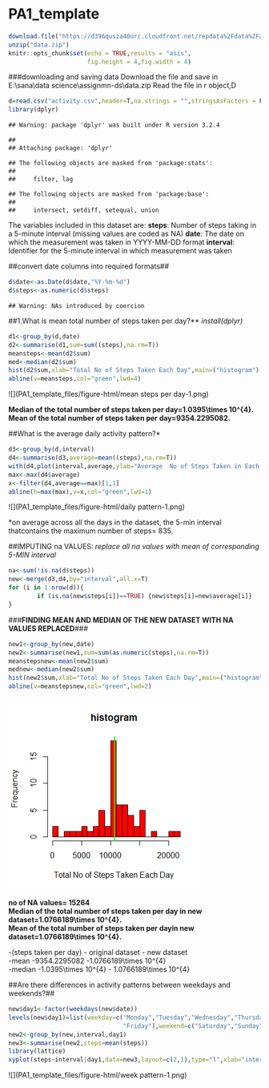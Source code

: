 # PA1_template


```r
download.file("https://d396qusza40orc.cloudfront.net/repdata%2Fdata%2Factivity.zip",destfile = "data.zip",mode="wb")
unzip("data.zip")
knitr::opts_chunk$set(echo = TRUE,results = "asis",
                      fig.height = 4,fig.width = 4)
```
###downloading and saving data
Download the file and save in E:\sana\data science\assignmn-ds\data.zip
Read the file in r object,D


```r
d=read.csv("activity.csv",header=T,na.strings = "",stringsAsFactors = F)
library(dplyr)
```

```
## Warning: package 'dplyr' was built under R version 3.2.4
```

```
## 
## Attaching package: 'dplyr'
```

```
## The following objects are masked from 'package:stats':
## 
##     filter, lag
```

```
## The following objects are masked from 'package:base':
## 
##     intersect, setdiff, setequal, union
```
The variables included in this dataset are:
**steps**: Number of steps taking in a 5-minute interval (missing values are coded as NA)
**date**: The date on which the measurement was taken in YYYY-MM-DD format
**interval**: Identifier for the 5-minute interval in which measurement was taken

##convert date columns into required  formats##

```r
d$date<-as.Date(d$date,"%Y-%m-%d")
d$steps<-as.numeric(d$steps)
```

```
## Warning: NAs introduced by coercion
```

##1.What is mean total number of steps taken per day?**
 *install(dplyr)*

```r
d1<-group_by(d,date)
d2<-summarise(d1,sum=sum((steps),na.rm=T))
meansteps<-mean(d2$sum)
med<-median(d2$sum)
hist(d2$sum,xlab="Total No of Steps Taken Each Day",main=("histogram"),  xlim=range(d2$sum),breaks=20,col="pink")
abline(v=meansteps,col="green",lwd=4)
```

![](PA1_template_files/figure-html/mean steps per day-1.png)

**Median of the total number of steps taken per day=1.0395\times 10^{4}.**  
**Mean of the total number of steps taken per day=9354.2295082.**

##What is the average daily activity pattern?*

```r
d3<-group_by(d,interval)
d4<-summarise(d3,average=mean((steps),na.rm=T))
with(d4,plot(interval,average,ylab="Average  No of Steps Taken in Each interval",main=("Average daily activity pattern"), type="l", xlim=range(d4$interval),col="blue"))
max<-max(d4$average)
x<-filter(d4,average==max)[1,1]
abline(h=max(max),v=x,col="green",lwd=1)
```

![](PA1_template_files/figure-html/daily pattern-1.png)

*on average across all the days in the dataset, the 5-min interval thatcontains the maximum number of steps= 835.

##IMPUTING na VALUES:
*replace all na values with mean of corresponding 5-MIN interval*

```r
na<-sum(!is.na(d$steps))
new<-merge(d3,d4,by="interval",all.x=T)
for (i in 1:nrow(d)){
        if (is.na(new$steps[i])==TRUE) {new$steps[i]=new$average[i]}
}
```

###**FINDING MEAN AND MEDIAN OF THE NEW DATASET WITH NA VALUES REPLACED**###

```r
new1<-group_by(new,date)
new2<-summarise(new1,sum=sum(as.numeric(steps),na.rm=T))
meanstepsnew<-mean(new2$sum)
mednew<-median(new2$sum)
hist(new2$sum,xlab="Total No of Steps Taken Each Day",main=("histogram"),  xlim=range(new2$sum),breaks=20,col="red")
abline(v=meanstepsnew,col="green",lwd=2)
```

![](PA1_template_files/figure-html/mean2-1.png)

**no of NA values= 15264**  
**Median of the total number of steps taken per day in new dataset=1.0766189\times 10^{4}.**  
**Mean of the total number of steps taken per dayin new dataset=1.0766189\times 10^{4}.**  

-(steps taken per day)  -  original dataset      -   new dataset   
-mean                   -9354.2295082       -1.0766189\times 10^{4}  
-median                 -1.0395\times 10^{4}                -   1.0766189\times 10^{4}


##Are there differences in activity patterns between weekdays and weekends?##

```r
new$day1<-factor(weekdays(new$date))
levels(new$day1)=list(weekday=c("Monday","Tuesday","Wednesday","Thursday",
                                "Friday"),weekend=c("Saturday","Sunday"))
new2<-group_by(new,interval,day1)
new3<-summarise(new2,steps=mean(steps)) 
library(lattice)
xyplot(steps~interval|day1,data=new3,layout=c(2,1),type="l",xlab="intervals",ylab="mean daily steps",title="Activity patterns on weekdays and weekends")
```

![](PA1_template_files/figure-html/week pattern-1.png)
